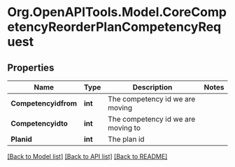 # Org.OpenAPITools.Model.CoreCompetencyReorderPlanCompetencyRequest

## Properties

Name | Type | Description | Notes
------------ | ------------- | ------------- | -------------
**Competencyidfrom** | **int** | The competency id we are moving | 
**Competencyidto** | **int** | The competency id we are moving to | 
**Planid** | **int** | The plan id | 

[[Back to Model list]](../README.md#documentation-for-models) [[Back to API list]](../README.md#documentation-for-api-endpoints) [[Back to README]](../README.md)

